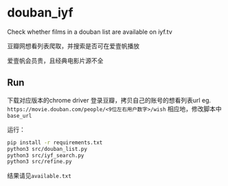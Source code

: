 # douban_iyf
Check whether films in a douban list are available on iyf.tv

豆瓣网想看列表爬取，并搜索是否可在爱壹帆播放

爱壹帆会员贵，且经典电影片源不全


## Run
下载对应版本的chrome driver
登录豆瓣，拷贝自己的账号的想看列表url
 eg. `https://movie.douban.com/people/<9位左右用户数字>/wish`
相应地，修改脚本中`base_url`
 
运行：
```zsh
pip install -r requirements.txt
python3 src/douban_list.py
python3 src/iyf_search.py
python3 src/refine.py
```

结果请见`available.txt`